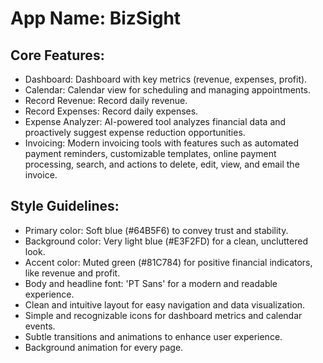 # **App Name**: BizSight

## Core Features:

- Dashboard: Dashboard with key metrics (revenue, expenses, profit).
- Calendar: Calendar view for scheduling and managing appointments.
- Record Revenue: Record daily revenue.
- Record Expenses: Record daily expenses.
- Expense Analyzer: AI-powered tool analyzes financial data and proactively suggest expense reduction opportunities.
- Invoicing: Modern invoicing tools with features such as automated payment reminders, customizable templates, online payment processing, search, and actions to delete, edit, view, and email the invoice.

## Style Guidelines:

- Primary color: Soft blue (#64B5F6) to convey trust and stability.
- Background color: Very light blue (#E3F2FD) for a clean, uncluttered look.
- Accent color: Muted green (#81C784) for positive financial indicators, like revenue and profit.
- Body and headline font: 'PT Sans' for a modern and readable experience.
- Clean and intuitive layout for easy navigation and data visualization.
- Simple and recognizable icons for dashboard metrics and calendar events.
- Subtle transitions and animations to enhance user experience.
- Background animation for every page.